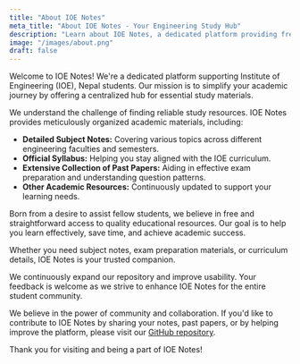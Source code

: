 ```yaml
---
title: "About IOE Notes"
meta_title: "About IOE Notes - Your Engineering Study Hub"
description: "Learn about IOE Notes, a dedicated platform providing free academic resources like notes, syllabus, and past papers for Institute of Engineering (IOE) students in Nepal."
image: "/images/about.png"
draft: false
---
```


Welcome to IOE Notes! We're a dedicated platform supporting Institute of Engineering (IOE), Nepal students. Our mission is to simplify your academic journey by offering a centralized hub for essential study materials.

We understand the challenge of finding reliable study resources. IOE Notes provides meticulously organized academic materials, including:

*   **Detailed Subject Notes:** Covering various topics across different engineering faculties and semesters.
*   **Official Syllabus:** Helping you stay aligned with the IOE curriculum.
*   **Extensive Collection of Past Papers:** Aiding in effective exam preparation and understanding question patterns.
*   **Other Academic Resources:** Continuously updated to support your learning needs.

Born from a desire to assist fellow students, we believe in free and straightforward access to quality educational resources. Our goal is to help you learn effectively, save time, and achieve academic success.

Whether you need subject notes, exam preparation materials, or curriculum details, IOE Notes is your trusted companion.

We continuously expand our repository and improve usability. Your feedback is welcome as we strive to enhance IOE Notes for the entire student community.

We believe in the power of community and collaboration. If you'd like to contribute to IOE Notes by sharing your notes, past papers, or by helping improve the platform, please visit our [GitHub repository](https://github.com/ioenotes/ioenotes).

Thank you for visiting and being a part of IOE Notes!

<!-- *(Optional: You can add a section here about who is behind the site, e.g., "This site is maintained by a group of passionate IOE alumni/students who believe in sharing knowledge.")* -->
